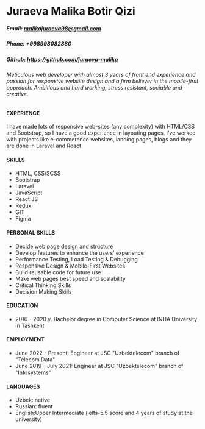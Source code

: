 # __Juraeva Malika Botir Qizi__
##### Email: malikajuraeva98@gmail.com
##### Phone: +998998082880
##### Github: https://github.com/juraeva-malika

###### *Meticulous web developer with almost 3 years of front end experience and passion for responsive website design and a firm believer in the mobile-first approach. Ambitious and hard working, stress resistant, sociable and creative.* 

#### EXPERIENCE
I have made lots of responsive web-sites (any complexity) with HTML/CSS and Bootstrap, so I have a good experience in layouting pages. I've worked with projects like e-commerence websites, landing pages, blogs and they are done in Laravel and React

#### SKILLS
- HTML, CSS/SCSS
- Bootstrap
- Laravel
- JavaScript
- React JS
- Redux 
- GIT
- Figma

#### PERSONAL SKILLS
+ Decide web page design and structure
+ Develop features to enhance the users’ experience
+ Performance Testing, Load Testing & Debugging
+ Responsive Design & Mobile-First Websites
+ Build reusable code for future use
+ Make web pages best speed and scalability
+ Critical Thinking Skills
+ Decision Making Skills

#### EDUCATION
+ 2016 - 2020 y. Bachelor degree in Computer Science at INHA University in Tashkent

#### EMPLOYMENT
+ June 2022 - Present: Engineer at JSC "Uzbektelecom" branch of "Telecom Data"
+ June 2019 - July 2021: Engineer at JSC "Uzbektelecom" branch of "Infosystems"

#### LANGUAGES
* Uzbek: native
* Russian: fluent 
* English:Upper Intermediate (ielts-5.5 score and 4 years of study at the university)